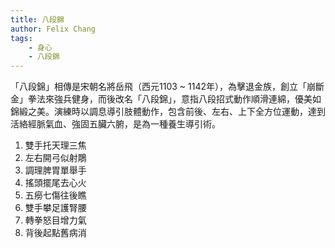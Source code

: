 ```yaml
---
title: 八段錦
author: Felix Chang
tags:
    - 身心
    - 八段錦
---
```


「八段錦」相傳是宋朝名將岳飛（西元1103 ~ 1142年），為擊退金族，創立「崩斷金」拳法來強兵健身，而後改名「八段錦」，意指八段招式動作順滑連綿，優美如錦緞之美。演練時以調息導引肢體動作，包含前後、左右、上下全方位運動，達到活絡經脈氣血、強固五臟六腑，是為一種養生導引術。

1. 雙手托天理三焦
2. 左右開弓似射鵰
3. 調理脾胃單舉手
4. 搖頭擺尾去心火
5. 五癆七傷往後瞧
6. 雙手攀足護腎腰
7. 轉拳怒目增力氣
8. 背後起點舊病消

